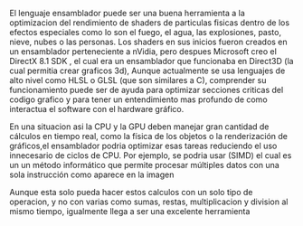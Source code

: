 El lenguaje ensamblador puede ser una buena herramienta a la optimizacion del rendimiento de shaders de particulas fisicas dentro de los efectos 
especiales como lo son el fuego, el agua, las explosiones, pasto, nieve, nubes o las personas. Los shaders en sus inicios fueron creados en un
ensamblador perteneciente a nVidia, pero despues Microsoft creo el DirectX 8.1 SDK , el cual era un ensamblador que funcionaba en Direct3D 
(la cual permitia crear graficos 3d), Aunque actualmente se usa lenguajes de alto nivel como  HLSL o GLSL (que son similares a C), comprender su 
funcionamiento puede ser de ayuda para optimizar secciones criticas del codigo grafico y para tener un entendimiento mas profundo de como interactua
el software con el hardware gráfico.

En una situacion asi la CPU y la GPU deben manejar gran cantidad de cálculos en tiempo real, como la física de los objetos o la renderización de 
gráficos,el ensamblador podria optimizar esas tareas reduciendo el uso innecesario de ciclos de CPU. Por ejemplo, se podria usar (SIMD) el cual es un
un método informático que permite procesar múltiples datos con una sola instrucción como aparece en la imagen




Aunque esta solo pueda hacer estos calculos con un solo tipo de operacion, y no con varias como sumas,  restas, multiplicacion y division al mismo
tiempo, igualmente llega a ser una excelente herramienta
